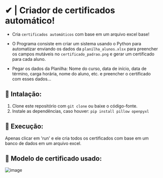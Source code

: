 # ✔ | Criador de certificados automático!

- Cria ``certificados automáticos`` com base em um arquivo excel base! 

- O Programa consiste em criar um sistema usando o Python para automatizar enviando os dados da ``planilha_alunos.xlsx`` para preencher os campos mutáveis no ``certificado_padrao.png`` e gerar um certificado para cada aluno.

- Pegar os dados da Planilha: Nome do curso, data de início, data de término, carga horária, nome do aluno, etc. e preencher o certificado com esses dados...

## 🔧 Intalação:
1. Clone este repositório com `git clone` ou baixe o código-fonte.
2. Instale as dependências, caso houver: `pip install pillow openpyxl`

## 🚀 Execução:
Apenas clicar em 'run' e ele cria todos os certificados com base em um banco de dados em um arquivo excel.

## 📖 Modelo de certificado usado:

![image](https://github.com/miguelfermo/Certificate-creator/assets/138122016/2b56ae29-f064-4671-afec-b6bcbc2fd5af)
